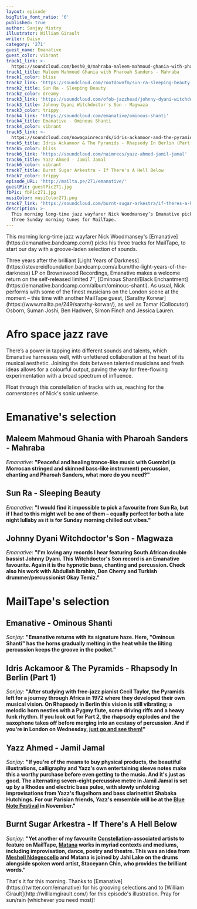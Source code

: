 ```yaml
---
layout: episode
bigTitle_font_ratio: '6'
published: true
author: Sanjay Mistry
illustrator: William Girault
writer: Daisy
category: '271'
guest_name: Emanative
guest_color: vibrant
track1_link: >-
  https://soundcloud.com/besh0_0/mahraba-maleem-mahmoud-ghania-with-pharoah-sanders
track1_title: Maleem Mahmoud Ghania with Pharoah Sanders - Mahraba
track1_color: bliss
track2_link: 'https://soundcloud.com/rootdownfm/sun-ra-sleeping-beauty'
track2_title: Sun Ra - Sleeping Beauty
track2_color: dreamy
track3_link: 'https://soundcloud.com/ofob-jazzhead/johnny-dyani-witchdoctors-son-magwaza'
track3_title: Johnny Dyani Witchdoctor's Son - Magwaza
track3_color: trippy
track4_link: 'https://soundcloud.com/emanative/ominous-shanti'
track4_title: Emanative - Ominous Shanti
track4_color: vibrant
track5_link: >-
  https://soundcloud.com/nowagainrecords/idris-ackamoor-and-the-pyramids-rhapsody-in-berlin-pt-1
track5_title: Idris Ackamoor & The Pyramids - Rhapsody In Berlin (Part 1)
track5_color: bliss
track6_link: 'https://soundcloud.com/naimrecs/yazz-ahmed-jamil-jamal'
track6_title: Yazz Ahmed - Jamil Jamal
track6_color: vibrant
track7_title: Burnt Sugar Arkestra - If There's A Hell Below
track7_color: trippy
episode_URL: 'http://mailta.pe/271/emanative/'
guestPic: guestPic271.jpg
fbPic: fbPic271.jpg
musiColor: musiColor271.png
track7_link: 'https://soundcloud.com/burnt-sugar-arkestra/if-theres-a-hell-below'
description: >-
  This morning long-time jazz wayfarer Nick Woodmansey’s Emanative picks his
  three Sunday morning tunes for MailTape.
---
```

<p id="introduction">This morning long-time jazz wayfarer Nick Woodmansey's [Emanative](https://emanative.bandcamp.com/) picks his three tracks for MailTape, to start our day with a groove-laden selection of sounds.</p>
<p>Three years after the brilliant [Light Years of Darkness](https://stevereidfoundation.bandcamp.com/album/the-light-years-of-the-darkness) LP on Brownswood Recordings, Emanative makes a welcome return on the self-released limited 7″, [Ominous Shanti/Black Enchantment](https://emanative.bandcamp.com/album/ominous-shanti). As usual, Nick performs with some of the finest musicians on the London scene at the moment – this time with another MailTape guest, [Sarathy Korwar](https://www.mailta.pe/249/sarathy-korwar/), as well as Tamar (Collocutor) Osborn, Suman Joshi, Ben Hadwen, Simon Finch and Jessica Lauren.</p>

# Afro space jazz rave

<p>There’s a power in tapping into different sounds and talents, which Emanative harnesses well, with unfettered collaboration at the heart of its musical aesthetic. Joining the dots between talented musicians and fresh ideas allows for a colourful output, paving the way for free-flowing experimentation with a broad spectrum of influence.</p>
<p>Float through this constellation of tracks with us, reaching for the cornerstones of Nick's sonic universe.</p>

# Emanative's selection


## Maleem Mahmoud Ghania with Pharoah Sanders - Mahraba
_Emanative_: **"**Peaceful and healing trance-like music with Guembri (a Morrocan stringed and skinned bass-like instrument) percussion, chanting and Pharoah Sanders, what more do you need?**"**

## Sun Ra - Sleeping Beauty
_Emanative_: **"**I would find it impossible to pick a favourite from Sun Ra, but if I had to this might well be one of them – equally perfect for both a late night lullaby as it is for Sunday morning chilled out vibes.**"**

## Johnny Dyani Witchdoctor's Son - Magwaza
_Emanative_: **"**I'm loving any records I hear featuring South African double bassist Johnny Dyani. This Witchdoctor's Son record is an Emanative favourite. Again it is the hypnotic bass, chanting and percussion. Check also his work with Abdullah Ibrahim, Don Cherry and Turkish drummer/percussionist Okay Temiz.**"**


# MailTape's selection

## Emanative - Ominous Shanti
_Sanjay_: **"**Emanative returns with its signature haze. Here, "Ominous Shanti" has the horns gradually melting in the heat while the lilting percussion keeps the groove in the pocket.**"**

## Idris Ackamoor & The Pyramids - Rhapsody In Berlin (Part 1)
_Sanjay_: **"**After studying with free-jazz pianist Cecil Taylor, the Pyramids left for a journey through Africa in 1972 where they developed their own musical vision. On Rhapsody in Berlin this vision is still vibrating; a melodic horn nestles with a Pygmy flute, some driving riffs and a heavy funk rhythm. If you look out for Part 2, the rhapsody explodes and the saxophone takes off before merging into an ecstasy of percussion. And if you're in London on Wednesday, [just go and see them!](http://theoldqueenshead.com/whats-on/earmusic-2-2017-08-02/)**"**

## Yazz Ahmed - Jamil Jamal
_Sanjay_: **"**If you're of the means to buy physical products, the beautiful illustrations, calligraphy and Yazz's own entertaining sleeve notes make this a worthy purchase before even getting to the music. And it's just as good. The alternating seven-eight percussive metre in Jamil Jamal is set up by a Rhodes and electric bass pulse, with slowly unfolding improvisations from Yazz's flugelhorn and bass clarinettist Shabaka Hutchings. For our Parisian friends, Yazz's emsemble will be at the [Blue Note Festival](http://www.bluenotefestival.fr/) in November.**"**

## Burnt Sugar Arkestra - If There's A Hell Below
_Sanjay_: **"**Yet another of my favourite [Constellation](http://cstrecords.com/)-associated artists to feature on MailTape, [Matana](http://www.matanaroberts.com/) works in myriad contexts and mediums, including improvisation, dance, poetry and theatre. This was an idea from [Meshell Ndegeocello](http://www.meshell.com/) and Matana is joined by Jahi Lake on the drums alongside spoken word artist, Staceyann Chin, who provides the brilliant words.**"**

<p id="outroduction">That's it for this morning. Thanks to [Emanative](https://twitter.com/emanative) for his grooving selections and to [William Girault](http://williamgirault.com/) for this episode's illustration. Pray for sun/rain (whichever you need most)!</p>
